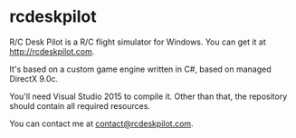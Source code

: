 # rcdeskpilot
R/C Desk Pilot is a R/C flight simulator for Windows. You can get it at http://rcdeskpilot.com.

It's based on a custom game engine written in C#, based on managed DirectX 9.0c.

You'll need Visual Studio 2015 to compile it. Other than that, the repository should contain all required resources.

You can contact me at contact@rcdeskpilot.com.